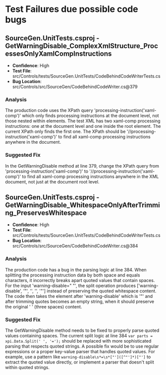 ﻿# Test Failures due possible code bugs

## SourceGen.UnitTests.csproj - GetWarningDisable_ComplexXmlStructure_ProcessesOnlyXamlCompInstructions
- **Confidence**: High
- **Test File**: src/Controls/tests/SourceGen.UnitTests/CodeBehindCodeWriterTests.cs
- **Bug Location**: src/Controls/src/SourceGen/CodeBehindCodeWriter.cs@379

### Analysis
The production code uses the XPath query 'processing-instruction('xaml-comp')' which only finds processing instructions at the document level, not those nested within elements. The test XML has two xaml-comp processing instructions: one at the document level and one inside the root element. The current XPath only finds the first one. The XPath should be '//processing-instruction('xaml-comp')' to find all xaml-comp processing instructions anywhere in the document.

### Suggested Fix
In the GetWarningDisable method at line 379, change the XPath query from 'processing-instruction('xaml-comp')' to '//processing-instruction('xaml-comp')' to find all xaml-comp processing instructions anywhere in the XML document, not just at the document root level.

## SourceGen.UnitTests.csproj - GetWarningDisable_WhitespaceOnlyAfterTrimming_PreservesWhitespace
- **Confidence**: High
- **Test File**: src/Controls/tests/SourceGen.UnitTests/CodeBehindCodeWriterTests.cs
- **Bug Location**: src/Controls/src/SourceGen/CodeBehindCodeWriter.cs@384

### Analysis
The production code has a bug in the parsing logic at line 384. When splitting the processing instruction data by both space and equals characters, it incorrectly breaks apart quoted values that contain spaces. For the input 'warning-disable="   "', the split operation produces ['warning-disable', '"', '', '', '"'] instead of preserving the quoted whitespace content. The code then takes the element after 'warning-disable' which is '"' and after trimming quotes becomes an empty string, when it should preserve the original '   ' (three spaces) content.

### Suggested Fix
The GetWarningDisable method needs to be fixed to properly parse quoted values containing spaces. The current split logic at line 384 `var parts = xpi.Data.Split(' ', '=');` should be replaced with more sophisticated parsing that respects quoted strings. A possible fix would be to use regular expressions or a proper key-value parser that handles quoted values. For example, use a pattern like `warning-disable\s*=\s*["']([^"']*)["']` to extract the quoted value directly, or implement a parser that doesn't split within quoted strings.

